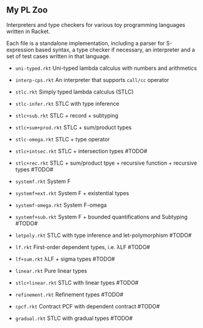 ## My PL Zoo

Interpreters and type checkers for various toy programming languages written in Racket.

Each file is a standalone implementation, including a parser for S-expression based syntax, a type checker if necessary, an interpreter and a set of test cases written in that language.

* `uni-typed.rkt` Uni-typed lambda calculus with numbers and arithmetics

* `interp-cps.rkt` An interpreter that supports `call/cc` operator

* `stlc.rkt` Simply typed lambda calculus (STLC)

* `stlc-infer.rkt` STLC with type inference

* `stlc+sub.rkt` STLC + record + subtyping

* `stlc+sum+prod.rkt` STLC + sum/product types

* `stlc-omega.rkt` STLC + type operator

* `stlc+intsec.rkt` STLC + intersection types #TODO#

* `stlc+rec.rkt` STLC + sum/product tpye + recursive function + recursive types #TODO#

* `systemf.rkt` System F

* `systemf+ext.rkt` System F + existential types

* `systemf-omega.rkt` System F-omega

* `systemf+sub.rkt` System F + bounded quantifications and Subtyping #TODO#

* `letpoly.rkt` STLC with type inference and let-polymorphism #TODO#

* `lf.rkt` First-order dependent types, i.e. λLF #TODO#

* `lf+sum.rkt` λLF + sigma types #TODO#

* `linear.rkt` Pure linear types 

* `stlc+linear.rkt` STLC with linear types #TODO#

* `refinement.rkt` Refinement types #TODO#

* `cpcf.rkt` Contract PCF with dependent contract #TODO#

* `gradual.rkt` STLC with gradual types #TODO#

